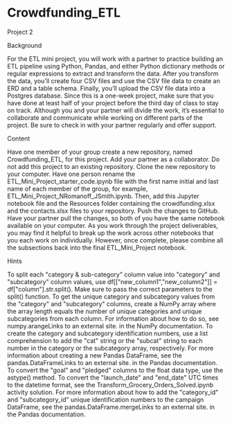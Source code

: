 # Crowdfunding_ETL
Project 2 

Background

For the ETL mini project, you will work with a partner to practice building an ETL pipeline using Python, Pandas, and either Python dictionary methods or regular expressions to extract and transform the data. After you transform the data, you'll create four CSV files and use the CSV file data to create an ERD and a table schema. Finally, you’ll upload the CSV file data into a Postgres database. Since this is a one-week project, make sure that you have done at least half of your project before the third day of class to stay on track. Although you and your partner will divide the work, it’s essential to collaborate and communicate while working on different parts of the project. Be sure to check in with your partner regularly and offer support.

Content

Have one member of your group create a new repository, named Crowdfunding_ETL, for this project. Add your partner as a collaborator. Do not add this project to an existing repository. Clone the new repository to your computer. Have one person rename the ETL_Mini_Project_starter_code.ipynb file with the first name initial and last name of each member of the group, for example, ETL_Mini_Project_NRomanoff_JSmith.ipynb. Then, add this Jupyter notebook file and the Resources folder containing the crowdfunding.xlsx and the contacts.xlsx files to your repository. Push the changes to GitHub. Have your partner pull the changes, so both of you have the same notebook available on your computer. As you work through the project deliverables, you may find it helpful to break up the work across other notebooks that you each work on individually. However, once complete, please combine all the subsections back into the final ETL_Mini_Project notebook.

Hints

To split each "category & sub-category" column value into "category" and "subcategory" column values, use df[["new_column1","new_column2"]] = df["column"].str.split(). Make sure to pass the correct parameters to the split() function. To get the unique category and subcategory values from the "category" and "subcategory" columns, create a NumPy array where the array length equals the number of unique categories and unique subcategories from each column. For information about how to do so, see numpy.arangeLinks to an external site. in the NumPy documentation. To create the category and subcategory identification numbers, use a list comprehension to add the "cat" string or the "subcat" string to each number in the category or the subcategory array, respectively. For more information about creating a new Pandas DataFrame, see the pandas.DataFrameLinks to an external site. in the Pandas documentation. To convert the "goal" and "pledged" columns to the float data type, use the astype() method. To convert the "launch_date" and "end_date" UTC times to the datetime format, see the Transform_Grocery_Orders_Solved.ipynb activity solution. For more information about how to add the "category_id" and "subcategory_id" unique identification numbers to the campaign DataFrame, see the pandas.DataFrame.mergeLinks to an external site. in the Pandas documentation.

